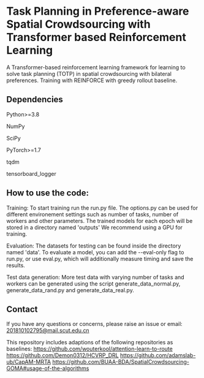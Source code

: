 #  Task Planning in Preference-aware Spatial Crowdsourcing with Transformer based Reinforcement Learning
A Transformer-based reinforcement learning framework for learning to solve task planning (TOTP) in spatial crowdsourcing with bilateral preferences. Training with REINFORCE with greedy rollout baseline.

##  Dependencies
Python>=3.8

NumPy

SciPy

PyTorch>=1.7

tqdm

tensorboard_logger

## How to use the code:
Training:
    To start training run the run.py file. The options.py can be used for different environement settings such as number of tasks, number of workers and other parameters.
    The trained models for each epoch will be stored in a directory named 'outputs'
    We recommend using a GPU for training.

Evaluation:
    The datasets for testing can be found inside the directory named 'data'. To evaluate a model, you can add the --eval-only flag to run.py, or use eval.py, which will additionally measure timing and save the results.

Test data generation:
    More test data with varying number of tasks and workers can be generated using the script generate_data_normal.py, generate_data_rand.py and generate_data_real.py.

##  Contact
If you have any questions or concerns, please raise an issue or email: 201810102795@mail.scut.edu.cn

This repository includes adaptions of the following repositories as baselines:
https://github.com/wouterkool/attention-learn-to-route
https://github.com/Demon0312/HCVRP_DRL
https://github.com/adamslab-ub/CapAM-MRTA
https://github.com/BUAA-BDA/SpatialCrowdsourcing-GOMA#usage-of-the-algorithms
